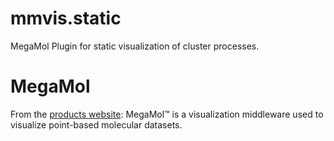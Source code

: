 # mmvis.static
MegaMol Plugin for static visualization of cluster processes.

# MegaMol
From the [products website](https://svn.vis.uni-stuttgart.de/trac/megamol): MegaMol™ is a visualization middleware used to visualize point-based molecular datasets.
